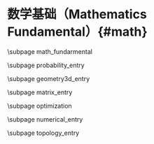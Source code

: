 数学基础（Mathematics Fundamental）{#math}
=============

\subpage math_fundarmental

\subpage probability_entry

\subpage geometry3d_entry

\subpage matrix_entry

\subpage optimization

\subpage numerical_entry

\subpage topology_entry